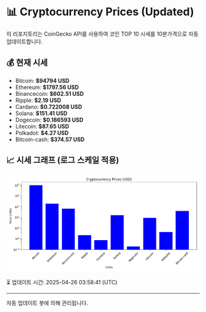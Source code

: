
# 📊 Cryptocurrency Prices (Updated)

이 리포지토리는 CoinGecko API를 사용하여 코인 TOP 10 시세를 10분가격으로 자동 업데이트합니다.

## 💰 현재 시세
- Bitcoin: **$94794 USD**
- Ethereum: **$1797.56 USD**
- Binancecoin: **$602.51 USD**
- Ripple: **$2.19 USD**
- Cardano: **$0.722008 USD**
- Solana: **$151.41 USD**
- Dogecoin: **$0.186593 USD**
- Litecoin: **$87.65 USD**
- Polkadot: **$4.27 USD**
- Bitcoin-cash: **$374.57 USD**

## 📈 시세 그래프 (로그 스케일 적용)
![Crypto Prices](crypto_prices.png)

⏳ 업데이트 시간: 2025-04-26 03:58:41 (UTC)

---
자동 업데이트 봇에 의해 관리됩니다.
